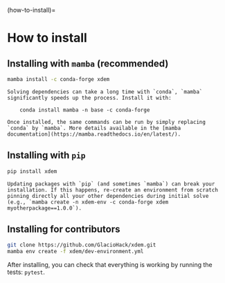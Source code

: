 (how-to-install)=

# How to install

## Installing with ``mamba`` (recommended)

```bash
mamba install -c conda-forge xdem
```

```{tip}
Solving dependencies can take a long time with `conda`, `mamba` significantly speeds up the process. Install it with:

    conda install mamba -n base -c conda-forge

Once installed, the same commands can be run by simply replacing `conda` by `mamba`. More details available in the [mamba documentation](https://mamba.readthedocs.io/en/latest/).
```

## Installing with ``pip``

```bash
pip install xdem
```

```{warning}
Updating packages with `pip` (and sometimes `mamba`) can break your installation. If this happens, re-create an environment from scratch pinning directly all your other dependencies during initial solve (e.g., `mamba create -n xdem-env -c conda-forge xdem myotherpackage==1.0.0`).
```

## Installing for contributors

```bash
git clone https://github.com/GlacioHack/xdem.git
mamba env create -f xdem/dev-environment.yml
```

After installing, you can check that everything is working by running the tests: `pytest`.
